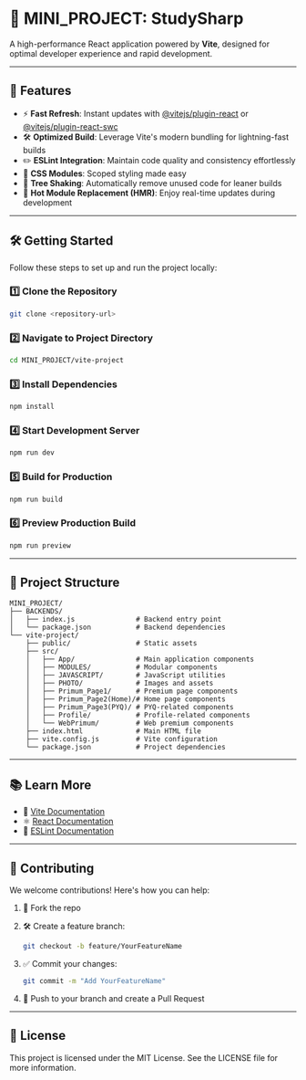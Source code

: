 # 🚀 MINI_PROJECT: StudySharp

A high-performance React application powered by **Vite**, designed for optimal developer experience and rapid development.

---

## 🌟 Features

- ⚡ **Fast Refresh**: Instant updates with [@vitejs/plugin-react](https://github.com/vitejs/plugin-react) or [@vitejs/plugin-react-swc](https://github.com/vitejs/vite-plugin-react-swc)
- 🛠️ **Optimized Build**: Leverage Vite's modern bundling for lightning-fast builds
- ✏️ **ESLint Integration**: Maintain code quality and consistency effortlessly
- 🎨 **CSS Modules**: Scoped styling made easy
- 🌲 **Tree Shaking**: Automatically remove unused code for leaner builds
- 🔁 **Hot Module Replacement (HMR)**: Enjoy real-time updates during development

---

## 🛠️ Getting Started

Follow these steps to set up and run the project locally:

### 1️⃣ Clone the Repository

```bash
git clone <repository-url>
```

### 2️⃣ Navigate to Project Directory

```bash
cd MINI_PROJECT/vite-project
```

### 3️⃣ Install Dependencies

```bash
npm install
```

### 4️⃣ Start Development Server

```bash
npm run dev
```

### 5️⃣ Build for Production

```bash
npm run build
```

### 6️⃣ Preview Production Build

```bash
npm run preview
```

---

## 📁 Project Structure

```
MINI_PROJECT/
├── BACKENDS/
│   ├── index.js               # Backend entry point
│   └── package.json           # Backend dependencies
└── vite-project/
    ├── public/                # Static assets
    ├── src/
    │   ├── App/               # Main application components
    │   ├── MODULES/           # Modular components
    │   ├── JAVASCRIPT/        # JavaScript utilities
    │   ├── PHOTO/             # Images and assets
    │   ├── Primum_Page1/      # Premium page components
    │   ├── Primum_Page2(Home)/# Home page components
    │   ├── Primum_Page3(PYQ)/ # PYQ-related components
    │   ├── Profile/           # Profile-related components
    │   └── WebPrimum/         # Web premium components
    ├── index.html             # Main HTML file
    ├── vite.config.js         # Vite configuration
    └── package.json           # Project dependencies
```

---

## 📚 Learn More

- 📘 [Vite Documentation](https://vitejs.dev/)
- ⚛️ [React Documentation](https://reactjs.org/)
- 📏 [ESLint Documentation](https://eslint.org/)

---

## 🤝 Contributing

We welcome contributions! Here's how you can help:

1. 🍴 Fork the repo
2. 🛠️ Create a feature branch:

   ```bash
   git checkout -b feature/YourFeatureName
   ```

3. ✅ Commit your changes:

   ```bash
   git commit -m "Add YourFeatureName"
   ```

4. 🚀 Push to your branch and create a Pull Request

---

## 📄 License

This project is licensed under the MIT License. See the LICENSE file for more information.
